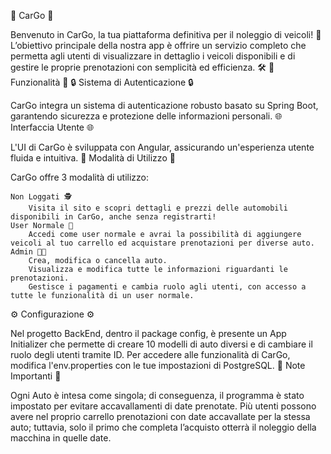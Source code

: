 🚗 CarGo 🚗

Benvenuto in CarGo, la tua piattaforma definitiva per il noleggio di veicoli! 🌟 L’obiettivo principale della nostra app è offrire un servizio completo che permetta agli utenti di visualizzare in dettaglio i veicoli disponibili e di gestire le proprie prenotazioni con semplicità ed efficienza. 🛠️
🚀 Funzionalità 🚀
🔒 Sistema di Autenticazione 🔒

CarGo integra un sistema di autenticazione robusto basato su Spring Boot, garantendo sicurezza e protezione delle informazioni personali.
🌐 Interfaccia Utente 🌐

L'UI di CarGo è sviluppata con Angular, assicurando un'esperienza utente fluida e intuitiva.
🎲 Modalità di Utilizzo 🎲

CarGo offre 3 modalità di utilizzo:

    Non Loggati 🕵️
        Visita il sito e scopri dettagli e prezzi delle automobili disponibili in CarGo, anche senza registrarti!
    User Normale 🛒
        Accedi come user normale e avrai la possibilità di aggiungere veicoli al tuo carrello ed acquistare prenotazioni per diverse auto.
    Admin 👩‍💼
        Crea, modifica o cancella auto.
        Visualizza e modifica tutte le informazioni riguardanti le prenotazioni.
        Gestisce i pagamenti e cambia ruolo agli utenti, con accesso a tutte le funzionalità di un user normale.

⚙️ Configurazione ⚙️

Nel progetto BackEnd, dentro il package config, è presente un App Initializer che permette di creare 10 modelli di auto diversi e di cambiare il ruolo degli utenti tramite ID. Per accedere alle funzionalità di CarGo, modifica l'env.properties con le tue impostazioni di PostgreSQL.
📖 Note Importanti 📖

Ogni Auto è intesa come singola; di conseguenza, il programma è stato impostato per evitare accavallamenti di date prenotate. Più utenti possono avere nel proprio carrello prenotazioni con date accavallate per la stessa auto; tuttavia, solo il primo che completa l’acquisto otterrà il noleggio della macchina in quelle date.
